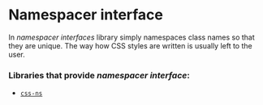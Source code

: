 # Namespacer interface

In *namespacer interfaces* library simply namespaces class names so that they are unique.
The way how CSS styles are written is usually left to the user.

### Libraries that provide *namespacer interface*:

  - [`css-ns`][lib-css-ns]

[lib-css-ns]: https://github.com/jareware/css-ns
